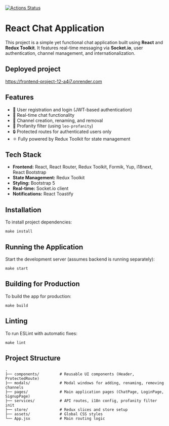 [![Actions Status](https://github.com/feather-tail/frontend-project-12/actions/workflows/hexlet-check.yml/badge.svg)](https://github.com/feather-tail/frontend-project-12/actions)

# React Chat Application

This project is a simple yet functional chat application built using **React** and **Redux Toolkit**. It features real-time messaging via **Socket.io**, user authentication, channel management, and internationalization.

## Deployed project
https://frontend-project-12-a4j7.onrender.com

## Features

- 🔐 User registration and login (JWT-based authentication)
- 💬 Real-time chat functionality
- 📢 Channel creation, renaming, and removal
- 🧼 Profanity filter (using `leo-profanity`)
- 🔒 Protected routes for authenticated users only
- ⚛️ Fully powered by Redux Toolkit for state management

## Tech Stack

- **Frontend:** React, React Router, Redux Toolkit, Formik, Yup, i18next, React Bootstrap
- **State Management:** Redux Toolkit
- **Styling:** Bootstrap 5
- **Real-time:** Socket.io client
- **Notifications:** React Toastify

## Installation

To install project dependencies:

```
make install
```

## Running the Application

Start the development server (assumes backend is running separately):

```
make start
```

## Building for Production

To build the app for production:

```
make build
```

## Linting

To run ESLint with automatic fixes:

```
make lint
```

## Project Structure

```
.
├── components/         # Reusable UI components (Header, ProtectedRoute)
├── modals/             # Modal windows for adding, renaming, removing channels
├── pages/              # Main application pages (ChatPage, LoginPage, SignupPage)
├── services/           # API routes, i18n config, profanity filter init
├── store/              # Redux slices and store setup
├── assets/             # Global CSS styles
└── App.jsx             # Main routing logic
```
